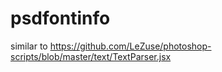 # psdfontinfo

similar to https://github.com/LeZuse/photoshop-scripts/blob/master/text/TextParser.jsx
